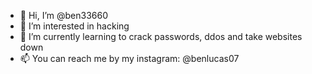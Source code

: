 - 👋 Hi, I’m @ben33660
- 👀 I’m interested in hacking
- 🌱 I’m currently learning to crack passwords, ddos and take websites down
- 📫 You can reach me by my instagram: @benlucas07

<!---
ben33660/ben33660 is a ✨ special ✨ repository because its `README.md` (this file) appears on your GitHub profile.
You can click the Preview link to take a look at your changes.
--->
